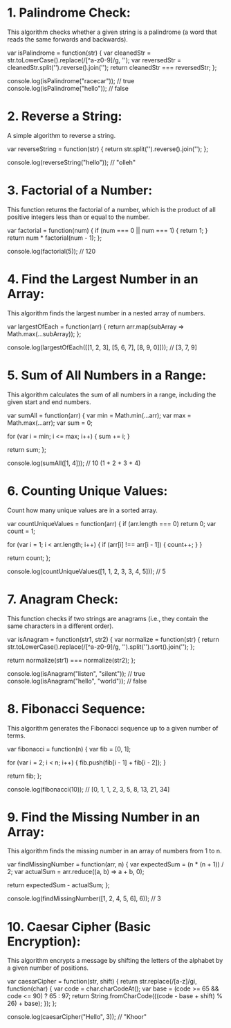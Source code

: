 # 1. Palindrome Check:

This algorithm checks whether a given string is a palindrome (a word that reads the same forwards and backwards).

var isPalindrome = function(str) {
  var cleanedStr = str.toLowerCase().replace(/[^a-z0-9]/g, '');
  var reversedStr = cleanedStr.split('').reverse().join('');
  return cleanedStr === reversedStr;
};

console.log(isPalindrome("racecar")); // true
console.log(isPalindrome("hello"));   // false

# 2. Reverse a String:

A simple algorithm to reverse a string.

var reverseString = function(str) {
  return str.split('').reverse().join('');
};

console.log(reverseString("hello")); // "olleh"

# 3. Factorial of a Number:

This function returns the factorial of a number, which is the product of all positive integers less than or equal to the number.

var factorial = function(num) {
  if (num === 0 || num === 1) {
    return 1;
  }
  return num * factorial(num - 1);
};

console.log(factorial(5)); // 120

# 4. Find the Largest Number in an Array:

This algorithm finds the largest number in a nested array of numbers.

var largestOfEach = function(arr) {
  return arr.map(subArray => Math.max(...subArray));
};

console.log(largestOfEach([[1, 2, 3], [5, 6, 7], [8, 9, 0]])); // [3, 7, 9]

# 5. Sum of All Numbers in a Range:

This algorithm calculates the sum of all numbers in a range, including the given start and end numbers.

var sumAll = function(arr) {
  var min = Math.min(...arr);
  var max = Math.max(...arr);
  var sum = 0;

  for (var i = min; i <= max; i++) {
    sum += i;
  }

  return sum;
};

console.log(sumAll([1, 4])); // 10 (1 + 2 + 3 + 4)

# 6. Counting Unique Values:

Count how many unique values are in a sorted array.

var countUniqueValues = function(arr) {
  if (arr.length === 0) return 0;
  var count = 1;

  for (var i = 1; i < arr.length; i++) {
    if (arr[i] !== arr[i - 1]) {
      count++;
    }
  }

  return count;
};

console.log(countUniqueValues([1, 1, 2, 3, 3, 4, 5])); // 5

# 7. Anagram Check:

This function checks if two strings are anagrams (i.e., they contain the same characters in a different order).

var isAnagram = function(str1, str2) {
  var normalize = function(str) {
    return str.toLowerCase().replace(/[^a-z0-9]/g, '').split('').sort().join('');
  };
  
  return normalize(str1) === normalize(str2);
};

console.log(isAnagram("listen", "silent")); // true
console.log(isAnagram("hello", "world"));   // false

# 8. Fibonacci Sequence:

This algorithm generates the Fibonacci sequence up to a given number of terms.

var fibonacci = function(n) {
  var fib = [0, 1];
  
  for (var i = 2; i < n; i++) {
    fib.push(fib[i - 1] + fib[i - 2]);
  }

  return fib;
};

console.log(fibonacci(10)); // [0, 1, 1, 2, 3, 5, 8, 13, 21, 34]

# 9. Find the Missing Number in an Array:

This algorithm finds the missing number in an array of numbers from 1 to n.

var findMissingNumber = function(arr, n) {
  var expectedSum = (n * (n + 1)) / 2;
  var actualSum = arr.reduce((a, b) => a + b, 0);

  return expectedSum - actualSum;
};

console.log(findMissingNumber([1, 2, 4, 5, 6], 6)); // 3

# 10. Caesar Cipher (Basic Encryption):

This algorithm encrypts a message by shifting the letters of the alphabet by a given number of positions.

var caesarCipher = function(str, shift) {
  return str.replace(/[a-z]/gi, function(char) {
    var code = char.charCodeAt();
    var base = (code >= 65 && code <= 90) ? 65 : 97;
    return String.fromCharCode(((code - base + shift) % 26) + base);
  });
};

console.log(caesarCipher("Hello", 3)); // "Khoor"